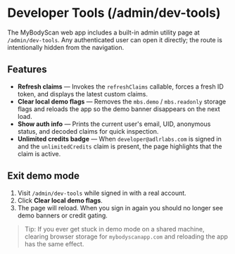 # Developer Tools (/admin/dev-tools)

The MyBodyScan web app includes a built-in admin utility page at `/admin/dev-tools`. Any authenticated user can open it directly; the route is intentionally hidden from the navigation.

## Features

- **Refresh claims** — Invokes the `refreshClaims` callable, forces a fresh ID token, and displays the latest custom claims.
- **Clear local demo flags** — Removes the `mbs.demo` / `mbs.readonly` storage flags and reloads the app so the demo banner disappears on the next load.
- **Show auth info** — Prints the current user's email, UID, anonymous status, and decoded claims for quick inspection.
- **Unlimited credits badge** — When `developer@adlrlabs.com` is signed in and the `unlimitedCredits` claim is present, the page highlights that the claim is active.

## Exit demo mode

1. Visit `/admin/dev-tools` while signed in with a real account.
2. Click **Clear local demo flags**.
3. The page will reload. When you sign in again you should no longer see demo banners or credit gating.

> Tip: If you ever get stuck in demo mode on a shared machine, clearing browser storage for `mybodyscanapp.com` and reloading the app has the same effect.
